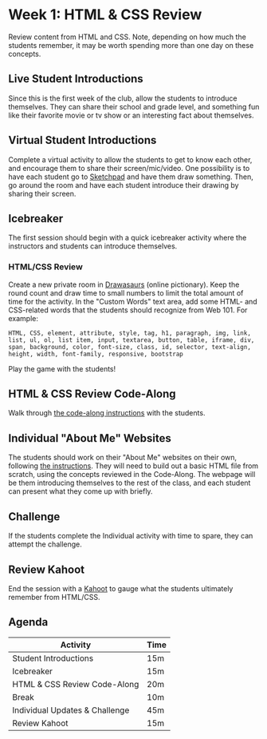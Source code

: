 # Week 1: HTML & CSS Review
Review content from HTML and CSS. Note, depending on how much the students remember, it may be worth spending more than one day on these concepts.

## Live Student Introductions
Since this is the first week of the club, allow the students to introduce themselves. They can share their school and grade level, and something fun like their favorite movie or tv show or an interesting fact about themselves.

## Virtual Student Introductions
Complete a virtual activity to allow the students to get to know each other, and encourage them to share their screen/mic/video. One possibility is to have each student go to [Sketchpad](https://sketch.io/sketchpad/) and have them draw something. Then, go around the room and have each student introduce their drawing by sharing their screen.

## Icebreaker
The first session should begin with a quick icebreaker activity where the instructors and students can introduce themselves.

### HTML/CSS Review
Create a new private room in [Drawasaurs](https://www.drawasaurus.org/) (online pictionary). Keep the round count and draw time to small numbers to limit the total amount of time for the activity. In the "Custom Words" text area, add some HTML- and CSS-related words that the students should recognize from Web 101. For example:

```
HTML, CSS, element, attribute, style, tag, h1, paragraph, img, link, list, ul, ol, list item, input, textarea, button, table, iframe, div, span, background, color, font-size, class, id, selector, text-align, height, width, font-family, responsive, bootstrap
```

Play the game with the students!

## HTML & CSS Review Code-Along
Walk through [the code-along instructions](HtmlCssReviewCodeAlong.md) with the students.

## Individual "About Me" Websites
The students should work on their "About Me" websites on their own, following [the instructions](IntroduceYourself.md). They will need to build out a basic HTML file from scratch, using the concepts reviewed in the Code-Along. The webpage will be them introducing themselves to the rest of the class, and each student can present what they come up with briefly.

## Challenge
If the students complete the Individual activity with time to spare, they can attempt the challenge.

## Review Kahoot
End the session with a [Kahoot](https://play.kahoot.it/#/k/9da0c22b-48ae-479f-9c7f-c0bfd458a2b5) to gauge what the students ultimately remember from HTML/CSS.

## Agenda

| Activity | Time |
|-|-|
| Student Introductions | 15m |
| Icebreaker | 15m |
| HTML & CSS Review Code-Along | 20m |
| Break | 10m |
| Individual Updates & Challenge | 45m |
| Review Kahoot | 15m |
